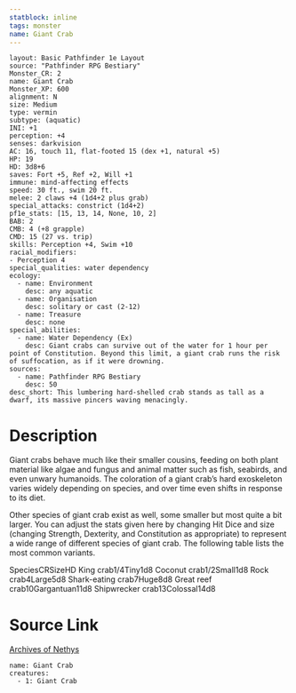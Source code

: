 ```yaml
---
statblock: inline
tags: monster
name: Giant Crab
---
```

```statblock
layout: Basic Pathfinder 1e Layout
source: "Pathfinder RPG Bestiary"
Monster_CR: 2
name: Giant Crab
Monster_XP: 600
alignment: N
size: Medium
type: vermin
subtype: (aquatic)
INI: +1
perception: +4
senses: darkvision
AC: 16, touch 11, flat-footed 15 (dex +1, natural +5)
HP: 19
HD: 3d8+6
saves: Fort +5, Ref +2, Will +1
immune: mind-affecting effects
speed: 30 ft., swim 20 ft.
melee: 2 claws +4 (1d4+2 plus grab)
special_attacks: constrict (1d4+2)
pf1e_stats: [15, 13, 14, None, 10, 2]
BAB: 2
CMB: 4 (+8 grapple)
CMD: 15 (27 vs. trip)
skills: Perception +4, Swim +10
racial_modifiers:
- Perception 4
special_qualities: water dependency
ecology:
  - name: Environment
    desc: any aquatic
  - name: Organisation
    desc: solitary or cast (2-12)
  - name: Treasure
    desc: none
special_abilities:
  - name: Water Dependency (Ex)
    desc: Giant crabs can survive out of the water for 1 hour per point of Constitution. Beyond this limit, a giant crab runs the risk of suffocation, as if it were drowning.
sources:
  - name: Pathfinder RPG Bestiary
    desc: 50
desc_short: This lumbering hard-shelled crab stands as tall as a dwarf, its massive pincers waving menacingly.
```
# Description
Giant crabs behave much like their smaller cousins, feeding on both plant material like algae and fungus and animal matter such as fish, seabirds, and even unwary humanoids. The coloration of a giant crab’s hard exoskeleton varies widely depending on species, and over time even shifts in response to its diet.

Other species of giant crab exist as well, some smaller but most quite a bit larger. You can adjust the stats given here by changing Hit Dice and size (changing Strength, Dexterity, and Constitution as appropriate) to represent a wide range of different species of giant crab. The following table lists the most common variants.

SpeciesCRSizeHD King crab1/4Tiny1d8 Coconut crab1/2Small1d8 Rock crab4Large5d8 Shark-eating crab7Huge8d8 Great reef crab10Gargantuan11d8 Shipwrecker crab13Colossal14d8
# Source Link
[Archives of Nethys](https://aonprd.com/MonsterDisplay.aspx?ItemName=Giant%20Crab)
```encounter-table
name: Giant Crab
creatures:
  - 1: Giant Crab
```

